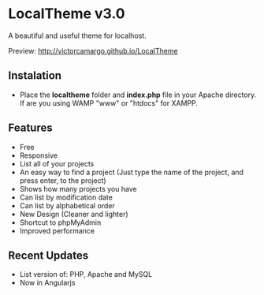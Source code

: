 LocalTheme v3.0
==============

A beautiful and useful theme for localhost.

Preview: http://victorcamargo.github.io/LocalTheme

Instalation
-----------

- Place the <strong>localtheme</strong> folder and <strong>index.php</strong> file in your Apache directory.
If are you using WAMP "www" or "htdocs" for XAMPP.

Features
-------------------------------

- Free
- Responsive
- List all of your projects
- An easy way to find a project (Just type the name of the project, and press enter, to the project)
- Shows how many projects you have
- Can list by modification date
- Can list by alphabetical order
- New Design (Cleaner and lighter)
- Shortcut to phpMyAdmin
- Improved performance

Recent Updates
-------------------------------

- List version of: PHP, Apache and MySQL
- Now in Angularjs
